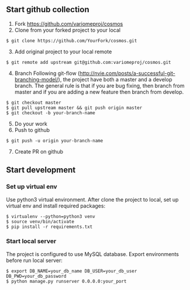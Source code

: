 ## Start github collection

1. Fork https://github.com/variomeproj/cosmos
2. Clone from your forked project to your local
```
$ git clone https://github.com/YourFork/cosmos.git
```
3. Add original project to your local remote
```
$ git remote add upstream git@github.com:variomeproj/cosmos.git
```
4. Branch
Following git-flow (http://nvie.com/posts/a-successful-git-branching-model/), the project have both a master and
a develop branch. The general rule is that if you are bug fixing, then branch from master and if you are adding 
a new feature then branch from develop.
```
$ git checkout master
$ git pull upstream master && git push origin master
$ git checkout -b your-branch-name
```
5. Do your work
6. Push to github
```
$ git push -u origin your-branch-name
```
7. Create PR on github

## Start development

### Set up virtual env

Use python3 virtual environment. After clone the project to local, set up virtual env and install required
packages:

```
$ virtualenv --python=python3 venv
$ source venv/bin/activate
$ pip install -r requirements.txt
```

### Start local server
The project is configured to use MySQL database. Export environments before run local server:

```
$ export DB_NAME=your_db_name DB_USER=your_db_user DB_PWD=your_db_password
$ python manage.py runserver 0.0.0.0:your_port
```

